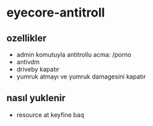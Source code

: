 # eyecore-antitroll

## ozellikler
- admin komutuyla antitrollu acma: /porno <id>
- antivdm
- driveby kapatır
- yumruk atmayı ve yumruk damagesini kapatır

 ## nasıl yuklenir
- resource at keyfine baq